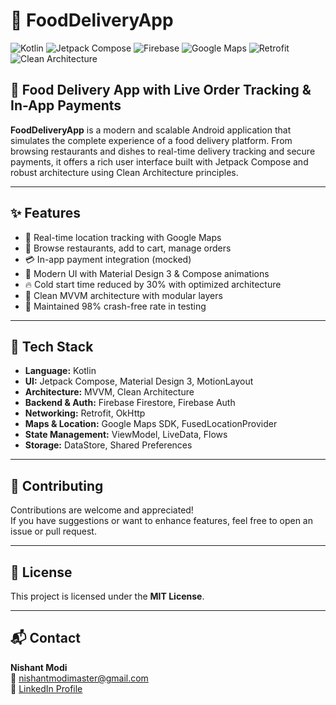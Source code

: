 # 🍔 FoodDeliveryApp

![Kotlin](https://img.shields.io/badge/Kotlin-7F52FF?style=flat&logo=kotlin&logoColor=white)
![Jetpack Compose](https://img.shields.io/badge/Jetpack_Compose-4285F4?style=flat&logo=android&logoColor=white)
![Firebase](https://img.shields.io/badge/Firebase-FFCA28?style=flat&logo=firebase&logoColor=black)
![Google Maps](https://img.shields.io/badge/Google_Maps-34A853?style=flat&logo=googlemaps&logoColor=white)
![Retrofit](https://img.shields.io/badge/Retrofit-009688?style=flat)
![Clean Architecture](https://img.shields.io/badge/Clean_Architecture-blueviolet?style=flat)

## 🛵 Food Delivery App with Live Order Tracking & In-App Payments

**FoodDeliveryApp** is a modern and scalable Android application that simulates the complete experience of a food delivery platform. From browsing restaurants and dishes to real-time delivery tracking and secure payments, it offers a rich user interface built with Jetpack Compose and robust architecture using Clean Architecture principles.

---

## ✨ Features

- 📍 Real-time location tracking with Google Maps
- 🛒 Browse restaurants, add to cart, manage orders
- 💳 In-app payment integration (mocked)
- 🎨 Modern UI with Material Design 3 & Compose animations
- 🔥 Cold start time reduced by 30% with optimized architecture
- 🧱 Clean MVVM architecture with modular layers
- 📱 Maintained 98% crash-free rate in testing

---

## 🧰 Tech Stack

- **Language:** Kotlin
- **UI:** Jetpack Compose, Material Design 3, MotionLayout
- **Architecture:** MVVM, Clean Architecture
- **Backend & Auth:** Firebase Firestore, Firebase Auth
- **Networking:** Retrofit, OkHttp
- **Maps & Location:** Google Maps SDK, FusedLocationProvider
- **State Management:** ViewModel, LiveData, Flows
- **Storage:** DataStore, Shared Preferences

---

## 🤝 Contributing

Contributions are welcome and appreciated!  
If you have suggestions or want to enhance features, feel free to open an issue or pull request.

---

## 📄 License

This project is licensed under the **MIT License**.

---

## 📬 Contact

**Nishant Modi**  
📧 [nishantmodimaster@gmail.com](mailto:nishantmodimaster@gmail.com)  
🔗 [LinkedIn Profile](https://linkedin.com/in/nishantmodi92)

